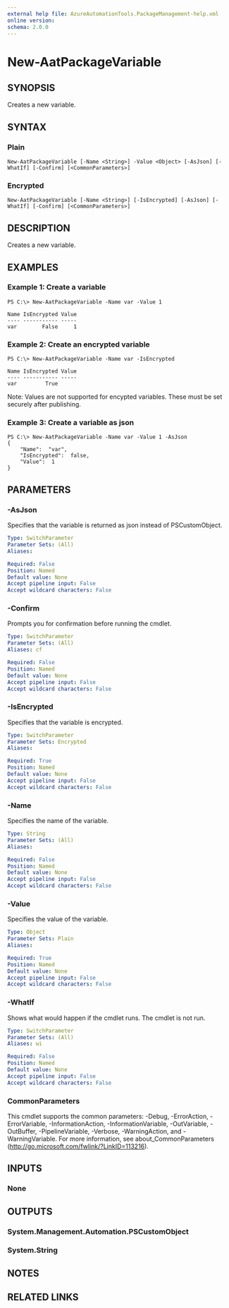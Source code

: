 ```yaml
---
external help file: AzureAutomationTools.PackageManagement-help.xml
online version: 
schema: 2.0.0
---
```


# New-AatPackageVariable

## SYNOPSIS
Creates a new variable.

## SYNTAX

### Plain
```
New-AatPackageVariable [-Name <String>] -Value <Object> [-AsJson] [-WhatIf] [-Confirm] [<CommonParameters>]
```

### Encrypted
```
New-AatPackageVariable [-Name <String>] [-IsEncrypted] [-AsJson] [-WhatIf] [-Confirm] [<CommonParameters>]
```

## DESCRIPTION
Creates a new variable.

## EXAMPLES

### Example 1: Create a variable
```
PS C:\> New-AatPackageVariable -Name var -Value 1

Name IsEncrypted Value
---- ----------- -----
var        False     1
```

### Example 2: Create an encrypted variable
```
PS C:\> New-AatPackageVariable -Name var -IsEncrypted

Name IsEncrypted Value
---- ----------- -----
var         True
```

Note: Values are not supported for encypted variables. These must be set securely after publishing.

### Example 3: Create a variable as json
```
PS C:\> New-AatPackageVariable -Name var -Value 1 -AsJson
{
    "Name":  "var",
    "IsEncrypted":  false,
    "Value":  1
}
```

## PARAMETERS

### -AsJson
Specifies that the variable is returned as json instead of PSCustomObject.

```yaml
Type: SwitchParameter
Parameter Sets: (All)
Aliases: 

Required: False
Position: Named
Default value: None
Accept pipeline input: False
Accept wildcard characters: False
```

### -Confirm
Prompts you for confirmation before running the cmdlet.

```yaml
Type: SwitchParameter
Parameter Sets: (All)
Aliases: cf

Required: False
Position: Named
Default value: None
Accept pipeline input: False
Accept wildcard characters: False
```

### -IsEncrypted
Specifies that the variable is encrypted.

```yaml
Type: SwitchParameter
Parameter Sets: Encrypted
Aliases: 

Required: True
Position: Named
Default value: None
Accept pipeline input: False
Accept wildcard characters: False
```

### -Name
Specifies the name of the variable.

```yaml
Type: String
Parameter Sets: (All)
Aliases: 

Required: False
Position: Named
Default value: None
Accept pipeline input: False
Accept wildcard characters: False
```

### -Value
Specifies the value of the variable.

```yaml
Type: Object
Parameter Sets: Plain
Aliases: 

Required: True
Position: Named
Default value: None
Accept pipeline input: False
Accept wildcard characters: False
```

### -WhatIf
Shows what would happen if the cmdlet runs.
The cmdlet is not run.

```yaml
Type: SwitchParameter
Parameter Sets: (All)
Aliases: wi

Required: False
Position: Named
Default value: None
Accept pipeline input: False
Accept wildcard characters: False
```

### CommonParameters
This cmdlet supports the common parameters: -Debug, -ErrorAction, -ErrorVariable, -InformationAction, -InformationVariable, -OutVariable, -OutBuffer, -PipelineVariable, -Verbose, -WarningAction, and -WarningVariable. For more information, see about_CommonParameters (http://go.microsoft.com/fwlink/?LinkID=113216).

## INPUTS

### None

## OUTPUTS

### System.Management.Automation.PSCustomObject

### System.String
<!--## NOTES-->

<!--## RELATED LINKS-->

## NOTES

## RELATED LINKS

